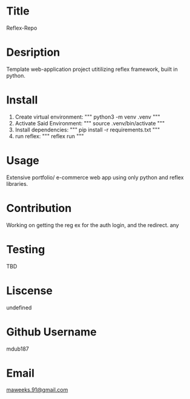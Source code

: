 
# Title
  Reflex-Repo
# Desription
  Template web-application project utitilizing reflex framework, built in python.
# Install
  1. Create virtual environment:
    """ python3 -m venv .venv """
  2. Activate Said Environment:
    """ source .venv/bin/activate """
  3. Install dependencies:
    """ pip install -r requirements.txt """
  4. run reflex:
    """ reflex run """
# Usage
  Extensive portfolio/ e-commerce web app using only python and reflex libraries.
# Contribution
  Working on getting the reg ex for the auth login, and the redirect.
  any
# Testing
  TBD
# Liscense
  undefined
# Github Username
  mdub187
# Email
  maweeks.91@gmail.com
#
